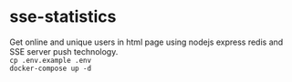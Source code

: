 # sse-statistics
Get online and unique users in html page using nodejs express redis and SSE server push technology. \
`cp .env.example .env` \
`docker-compose up -d`
